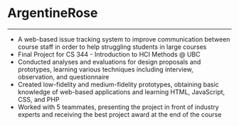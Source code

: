 
# ArgentineRose
-----------------
* A web-based issue tracking system to improve communication between course staff in order to help struggling students in large courses
* Final Project for CS 344 - Introduction to HCI Methods @ UBC
* Conducted analyses and evaluations for design proposals and prototypes, learning various techniques including interview, observation, and questionnaire
* Created low-fidelity and medium-fidelity prototypes, obtaining basic knowledge of web-based applications and learning HTML, JavaScript, CSS, and PHP
* Worked with 5 teammates, presenting the project in front of industry experts and receiving the best project award at the end of the course
